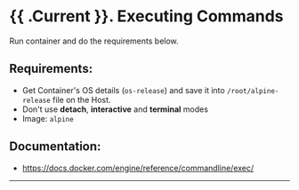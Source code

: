 # {{ .Current }}. Executing Commands

Run container and do the requirements below.

## Requirements:
- Get Container's OS details (`os-release`) and save it into `/root/alpine-release` file on the Host.
- Don't use **detach**, **interactive** and **terminal** modes
- Image: `alpine`

## Documentation:
- https://docs.docker.com/engine/reference/commandline/exec/

---